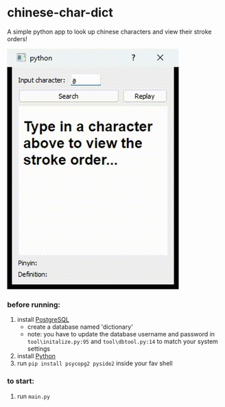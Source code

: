 # chinese-char-dict
A simple python app to look up chinese characters and view their stroke orders!

![Exmaple](example.gif)

### before running: 

1. install [PostgreSQL](https://www.postgresql.org/download/)
    - create a database named 'dictionary'
    - note: you have to update the database username and password in `tool\initalize.py:95` and `tool\dbtool.py:14` to match your system settings
2. install [Python](https://www.python.org/downloads/)
2. run `pip install psycopg2 pyside2` inside your fav shell

### to start:

1. run `main.py`

